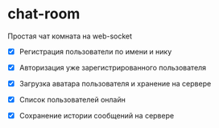 # chat-room

Простая чат комната на web-socket
- [x] Регистрация пользователи по имени и нику
- [X] Авторизация уже зарегистрированного пользователя
- [X] Загрузка аватара пользователя и хранение на сервере 
- [X] Список пользователей онлайн
- [x] Сохранение истории сообщений на сервере


